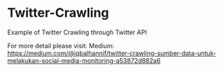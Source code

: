 # Twitter-Crawling
Example of Twitter Crawling through Twitter API

For more detail please visit:
Medium: https://medium.com/@iqbalhannif/twitter-crawling-sumber-data-untuk-melakukan-social-media-monitoring-a53872d882a6
